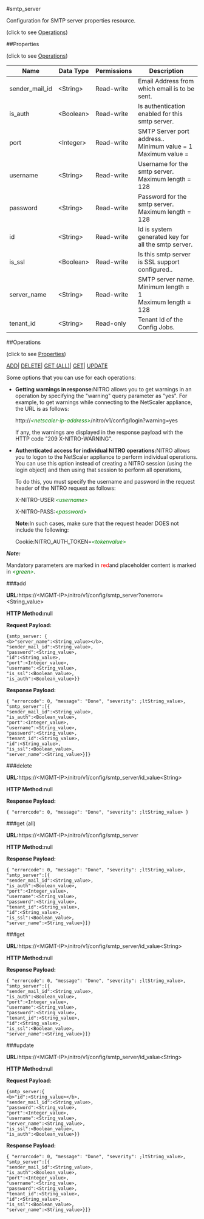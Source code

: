 #smtp_server



Configuration for SMTP server properties resource.

<span>(click to see [Operations](#operations))</span>



##Properties 

<span>(click to see [Operations](#operations))</span>





<table><thead><tr><th>Name</th><th>Data Type</th><th>Permissions</th><th>Description</th></tr></thead><tbody><tr><td>sender_mail_id</td><td>&lt;String></td><td>Read-write</td><td>Email Address from which email is to be sent.</td></tr><tr><td>is_auth</td><td>&lt;Boolean></td><td>Read-write</td><td>Is authentication enabled for this smtp server.</td></tr><tr><td>port</td><td>&lt;Integer></td><td>Read-write</td><td>SMTP Server port address..<br>Minimum value = 1<br>Maximum value =</td></tr><tr><td>username</td><td>&lt;String></td><td>Read-write</td><td>Username for the smtp server.<br>Maximum length = 128</td></tr><tr><td>password</td><td>&lt;String></td><td>Read-write</td><td>Password for the smtp server.<br>Maximum length = 128</td></tr><tr><td>id</td><td>&lt;String></td><td>Read-write</td><td>Id is system generated key for all the smtp server.</td></tr><tr><td>is_ssl</td><td>&lt;Boolean></td><td>Read-write</td><td>Is this smtp server is SSL support configured..</td></tr><tr><td>server_name</td><td>&lt;String></td><td>Read-write</td><td>SMTP server name.<br>Minimum length = 1<br>Maximum length = 128</td></tr><tr><td>tenant_id</td><td>&lt;String></td><td>Read-only</td><td>Tenant Id of the Config Jobs.</td></tr></tbody></table>

##Operations 

<span>(click to see [Properties](#properties))</span>





[ADD](#all)| [DELETE](#delete)| [GET (ALL)](#get-all)| [GET](#get)| [UPDATE](#update)





Some options that you can use for each operations:

<ul><li><p><b>Getting warnings in response:</b>NITRO allows you to get warnings in an operation by specifying the "warning" query parameter as "yes". For example, to get warnings while connecting to the NetScaler appliance, the URL is as follows:</p><p>http://<span style="color:green;font-style:italic;">&lt;netscaler-ip-address&gt;</span>/nitro/v1/config/login?warning=yes</p><p>If any, the warnings are displayed in the response payload with the HTTP code "209 X-NITRO-WARNING".</p></li><li><p><b>Authenticated access for individual NITRO operations:</b>NITRO allows you to logon to the NetScaler appliance to perform individual operations. You can use this option instead of creating a NITRO session (using the login object) and then using that session to perform all operations,</p><p>To do this, you must specify the username and password in the request header of the NITRO request as follows:</p><p>X-NITRO-USER:<span style="color:green;font-style:italic;">&lt;username&gt;</span></p><p>X-NITRO-PASS:<span style="color:green;font-style:italic;">&lt;password&gt;</span></p><p><b>Note:</b>In such cases, make sure that the request header DOES not include the following:</p><p>Cookie:NITRO_AUTH_TOKEN=<span style="color:green;font-style:italic;">&lt;tokenvalue&gt;</span></p></li></ul>







***Note:*** 

Mandatory parameters are marked in <span style="color:#FF0000;">red</span>and placeholder content is marked in <span style="color:green;font-style:italic">&lt;green&gt;</span>.



###add







<b>URL:</b>https://&lt;MGMT-IP&gt;/nitro/v1/config/smtp_server?onerror=&lt;String_value&gt;

<b>HTTP Method:</b>null

<b>Request Payload: </b>
```
{smtp_server: {
<b>"server_name":<String_value></b>,
"sender_mail_id":<String_value>,
"password":<String_value>,
"id":<String_value>,
"port":<Integer_value>,
"username":<String_value>,
"is_ssl":<Boolean_value>,
"is_auth":<Boolean_value>}}
```

<b>Response Payload: </b>
```
{ "errorcode": 0, "message": "Done", "severity": ;ltString_value>, "smtp_server":[{
"sender_mail_id":<String_value>,
"is_auth":<Boolean_value>,
"port":<Integer_value>,
"username":<String_value>,
"password":<String_value>,
"tenant_id":<String_value>,
"id":<String_value>,
"is_ssl":<Boolean_value>,
"server_name":<String_value>}]}
```







###delete







<b>URL:</b>https://&lt;MGMT-IP&gt;/nitro/v1/config/smtp_server/id_value&lt;String&gt;

<b>HTTP Method:</b>null

<b>Response Payload: </b>
```
{ "errorcode": 0, "message": "Done", "severity": ;ltString_value> }
```







###get (all)







<b>URL:</b>https://&lt;MGMT-IP&gt;/nitro/v1/config/smtp_server

<b>HTTP Method:</b>null

<b>Response Payload: </b>
```
{ "errorcode": 0, "message": "Done", "severity": ;ltString_value>, "smtp_server":[{
"sender_mail_id":<String_value>,
"is_auth":<Boolean_value>,
"port":<Integer_value>,
"username":<String_value>,
"password":<String_value>,
"tenant_id":<String_value>,
"id":<String_value>,
"is_ssl":<Boolean_value>,
"server_name":<String_value>}]}
```







###get







<b>URL:</b>https://&lt;MGMT-IP&gt;/nitro/v1/config/smtp_server/id_value&lt;String&gt;

<b>HTTP Method:</b>null

<b>Response Payload: </b>
```
{ "errorcode": 0, "message": "Done", "severity": ;ltString_value>, "smtp_server":[{
"sender_mail_id":<String_value>,
"is_auth":<Boolean_value>,
"port":<Integer_value>,
"username":<String_value>,
"password":<String_value>,
"tenant_id":<String_value>,
"id":<String_value>,
"is_ssl":<Boolean_value>,
"server_name":<String_value>}]}
```







###update







<b>URL:</b>https://&lt;MGMT-IP&gt;/nitro/v1/config/smtp_server/id_value&lt;String&gt;

<b>HTTP Method:</b>null

<b>Request Payload: </b>
```
{smtp_server:{
<b>"id":<String_value></b>,
"sender_mail_id":<String_value>,
"password":<String_value>,
"port":<Integer_value>,
"username":<String_value>,
"server_name":<String_value>,
"is_ssl":<Boolean_value>,
"is_auth":<Boolean_value>}}
```

<b>Response Payload: </b>
```
{ "errorcode": 0, "message": "Done", "severity": ;ltString_value>, "smtp_server":[{
"sender_mail_id":<String_value>,
"is_auth":<Boolean_value>,
"port":<Integer_value>,
"username":<String_value>,
"password":<String_value>,
"tenant_id":<String_value>,
"id":<String_value>,
"is_ssl":<Boolean_value>,
"server_name":<String_value>}]}
```







